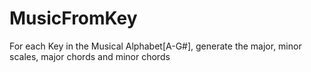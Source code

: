 # MusicFromKey
For each Key in the Musical Alphabet[A-G#], generate the major, minor scales, major chords and minor chords

